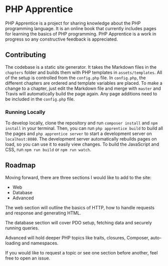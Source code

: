 # PHP Apprentice
PHP Apprentice is a project for sharing knowledge about the PHP programming language.
It is an online book that currently includes pages for learning the basics of PHP programming.
PHP Apprentice is a work in progress so any constructive feedback is appreciated.

## Contributing
The codebase is a static site generator. It takes the Markdown files in the `chapters` folder
and builds them with PHP templates in `assets/templates`. All of the setup is controlled from the
`config.php` file. In `config.php`, the different chapters are ordered and template variables are placed.
To make a change to a chapter, just edit the Markdown file and merge with `master` and Travis will automatically
build the page again. Any page additions need to be included in the `config.php` file.

### Running Locally
To develop locally, clone the repository and run `composer install` and `npm install` in your terminal.
Then, you can run `php apprentice build` to build all the pages and `php apprentice server` to start a
development server on `localhost:8080`. The development server automatically rebuilds pages on load,
so you can use it to easily view changes. To build the JavaScript and CSS, run `npm run build` or `npm run watch`.

## Roadmap
Moving forward, there are three sections I would like to add to the site:
- Web
- Database
- Advanced

The web section will outline the basics of HTTP, how to handle requests and response and generating HTML.

The database section will cover PDO setup, fetching data and securely running queries.

Advanced will hold deeper PHP topics like traits, closures, Composer, auto-loading and namespaces.

If you would like to request a topic or see one section before another, feel free to open an issue.
